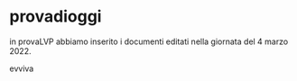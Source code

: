 # provadioggi
in provaLVP abbiamo inserito i documenti editati nella giornata del 4 marzo 2022.
<p>evviva </p>
